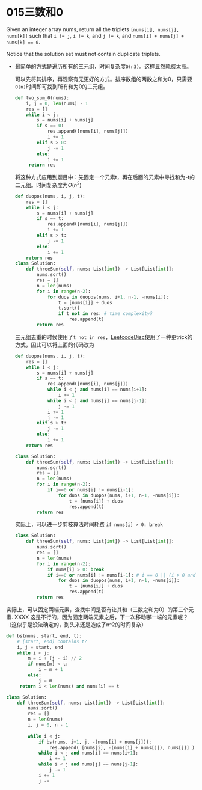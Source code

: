 # 015三数和0

Given an integer array nums, return all the triplets `[nums[i], nums[j], nums[k]]` such that `i != j`, `i != k`, and `j != k`, and `nums[i] + nums[j] + nums[k] == 0`.

Notice that the solution set must not contain duplicate triplets.

* 最简单的方式是遍历所有的三元组，时间复杂度`O(n3)`。这样显然耗费太高。

  可以先将其排序，再观察有无更好的方式。排序数组的两数之和为0，只需要`O(n)`时间即可找到所有和为0的二元组。

  ```python
  def two_sum_0(nums):
      i, j = 0, len(nums) - 1
      res = []
      while i < j:
          s = nums[i] + nums[j]
          if s == 0:
              res.append([nums[i], nums[j]])
              i += 1
          elif s > 0:
              j -= 1
          else:
              i += 1
       return res
  ```

  将这种方式应用到题目中：先固定一个元素t，再在后面的元素中寻找和为-t的二元组。时间复杂度为$O(n^2)$

  ```python
  def duopos(nums, i, j, t):
      res = []
      while i < j:
          s = nums[i] + nums[j]
          if s == t:
              res.append([nums[i], nums[j]])
              i += 1
          elif s > t:
              j -= 1
          else:
              i += 1
      return res
  class Solution:
      def threeSum(self, nums: List[int]) -> List[List[int]]:
          nums.sort()
          res = []
          n = len(nums)
          for i in range(n-2):
              for duos in duopos(nums, i+1, n-1, -nums[i]):
                  t = [nums[i]] + duos
                  t.sort()
                  if t not in res: # time complexity?
                      res.append(t)
          return res
  ```

  三元组去重的时候使用了`t not in res`，[LeetcodeDisc](https://leetcode.com/problems/3sum/discuss/7380/Concise-O(N2)-Java-solution)使用了一种更trick的方式，因此可以将上面的代码改为

  ```python
  def duopos(nums, i, j, t):
      res = []
      while i < j:
          s = nums[i] + nums[j]
          if s == t:
              res.append([nums[i], nums[j]])
              while i < j and nums[i] == nums[i+1]:
                  i += 1
              while i < j and nums[j] == nums[j-1]:
                  j -= 1
              i += 1 
              j -= 1
          elif s > t:
              j -= 1
          else:
              i += 1
      return res
  
  class Solution:
      def threeSum(self, nums: List[int]) -> List[List[int]]:
          nums.sort()
          res = []
          n = len(nums)
          for i in range(n-2):
              if i==0 or nums[i] != nums[i-1]:
                  for duos in duopos(nums, i+1, n-1, -nums[i]):
                      t = [nums[i]] + duos
                      res.append(t)
          return res
  ```

  实际上，可以进一步剪枝算法时间耗费 `if nums[i] > 0: break`

  ```python
  class Solution:
      def threeSum(self, nums: List[int]) -> List[List[int]]:
          nums.sort()
          res = []
          n = len(nums)
          for i in range(n-2):
              if nums[i] > 0: break
              if i==0 or nums[i] != nums[i-1]: # i == 0 || (i > 0 and nums[i] != nums[i-1])
                  for duos in duopos(nums, i+1, n-1, -nums[i]):
                      t = [nums[i]] + duos
                      res.append(t)
          return res
  ```

  



实际上，可以固定两端元素，查找中间是否有让其和（三数之和为0）的第三个元素. XXXX 这是不行的，因为固定两端元素之后，下一次移动哪一端的元素呢？（这似乎是没法确定的，到头来还是造成了n^2的时间复杂）

```python
def bs(nums, start, end, t):
    # [start, end) contains t?
    i, j = start, end
    while i < j:
        m = i + (j - i) // 2
        if nums[m] < t:
            i = m + 1
        else:
            j = m
     return i < len(nums) and nums[i] == t

class Solution:
    def threeSum(self, nums: List[int]) -> List[List[int]]:
        nums.sort()
        res = []
        n = len(nums)
        i, j = 0, n - 1
        
        while i < j:
            if bs(nums, i+1, j, -(nums[i] + nums[j])):
                res.append( [nums[i], -(nums[i] + nums[j]), nums[j]] )
            while i < j and nums[i] == nums[i+1]:
                i += 1
            while i < j and nums[j] == nums[j-1]:
                j -= 1
            i += 1
            j -=
            
```

